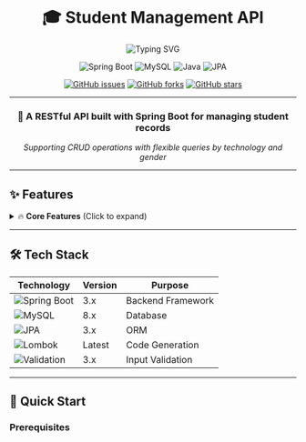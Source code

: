 <div align="center">

# 🎓 Student Management API

<img src="https://readme-typing-svg.herokuapp.com?font=Fira+Code&pause=1000&color=36BCF7&center=true&vCenter=true&width=435&lines=Spring+Boot+REST+API;Student+Management+System;CRUD+Operations;MySQL+Database" alt="Typing SVG" />

![Spring Boot](https://img.shields.io/badge/Spring%20Boot-6DB33F?style=for-the-badge&logo=spring&logoColor=white)
![MySQL](https://img.shields.io/badge/MySQL-4479A1?style=for-the-badge&logo=mysql&logoColor=white)
![Java](https://img.shields.io/badge/Java-ED8B00?style=for-the-badge&logo=java&logoColor=white)
![JPA](https://img.shields.io/badge/JPA-59666C?style=for-the-badge&logo=hibernate&logoColor=white)

[![GitHub issues](https://img.shields.io/github/issues/yourusername/student-management-api?color=red&style=flat-square)](https://github.com/yourusername/student-management-api/issues)
[![GitHub forks](https://img.shields.io/github/forks/yourusername/student-management-api?style=flat-square)](https://github.com/yourusername/student-management-api/network)
[![GitHub stars](https://img.shields.io/github/stars/yourusername/student-management-api?style=flat-square)](https://github.com/yourusername/student-management-api/stargazers)

</div>

---

<div align="center">
  <h3>🚀 A RESTful API built with Spring Boot for managing student records</h3>
  <p><em>Supporting CRUD operations with flexible queries by technology and gender</em></p>
</div>

---

## ✨ Features

<details>
<summary>🔥 <strong>Core Features</strong> (Click to expand)</summary>

- ✅ **Complete CRUD Operations** - Create, Read, Update, Delete students
- 🔍 **Advanced Filtering** - Query by technology, gender, or both
- 🛡️ **Input Validation** - Robust validation with detailed error messages
- 🎯 **Exception Handling** - Global exception handler for clean error responses
- 💾 **JPA Integration** - Seamless database operations with Spring Data JPA
- 🔗 **RESTful Design** - Clean API endpoints following REST principles

</details>

---

## 🛠️ Tech Stack

<div align="center">

| Technology | Version | Purpose |
|------------|---------|---------|
| ![Spring Boot](https://img.shields.io/badge/-Spring%20Boot-6DB33F?style=flat&logo=spring&logoColor=white) | 3.x | Backend Framework |
| ![MySQL](https://img.shields.io/badge/-MySQL-4479A1?style=flat&logo=mysql&logoColor=white) | 8.x | Database |
| ![JPA](https://img.shields.io/badge/-JPA%2FHibernate-59666C?style=flat&logo=hibernate&logoColor=white) | 3.x | ORM |
| ![Lombok](https://img.shields.io/badge/-Lombok-BC4521?style=flat&logo=lombok&logoColor=white) | Latest | Code Generation |
| ![Validation](https://img.shields.io/badge/-Jakarta%20Validation-007396?style=flat&logo=java&logoColor=white) | 3.x | Input Validation |

</div>

---

## 🚀 Quick Start

### Prerequisites
